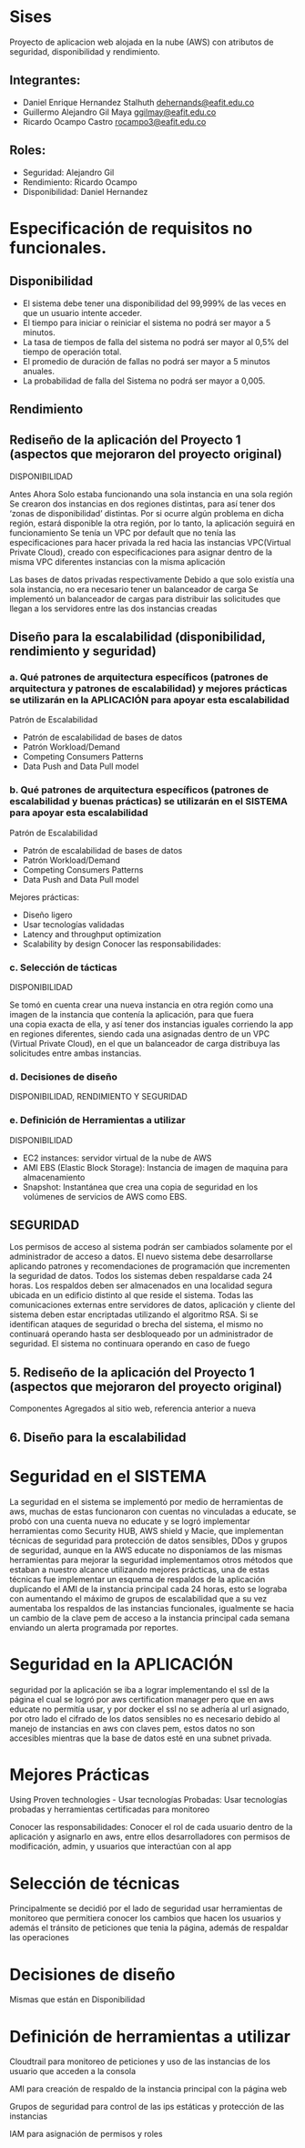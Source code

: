 # Sises
Proyecto de aplicacion web alojada en la nube (AWS) con atributos de seguridad, disponibilidad y rendimiento.

## Integrantes:

- Daniel Enrique Hernandez Stalhuth 
  dehernands@eafit.edu.co
- Guillermo Alejandro Gil Maya 
  ggilmay@eafit.edu.co
- Ricardo Ocampo Castro 
  rocampo3@eafit.edu.co

## Roles:

- Seguridad:      Alejandro Gil
- Rendimiento:    Ricardo Ocampo 
- Disponibilidad: Daniel Hernandez 


# Especificación de requisitos no funcionales.
## Disponibilidad
- El sistema debe tener una disponibilidad del 99,999% de las veces en que un usuario intente acceder.
- El tiempo para iniciar o reiniciar el sistema no podrá ser mayor a 5 minutos.
- La tasa de tiempos de falla del sistema no podrá ser mayor al 0,5% del tiempo de operación total.
- El promedio de duración de fallas no podrá ser mayor a 5 minutos anuales.
- La probabilidad de falla del Sistema no podrá ser mayor a 0,005.

## Rendimiento


## Rediseño de la aplicación del Proyecto 1 (aspectos que mejoraron del proyecto original)

DISPONIBILIDAD

Antes
Ahora
Solo estaba funcionando una sola instancia en una sola región
Se crearon dos instancias en dos regiones distintas, para así tener dos ‘zonas de disponibilidad’ distintas. Por si ocurre algún problema en dicha región, estará disponible la otra región, por lo tanto, la aplicación seguirá en funcionamiento
Se tenía un VPC por default que no tenía las especificaciones para hacer privada la red hacia las instancias
VPC(Virtual Private Cloud),
creado con especificaciones para asignar dentro de la misma VPC diferentes instancias con la misma aplicación


Las bases de datos privadas respectivamente
Debido a que solo existía una sola instancia, no era necesario tener un balanceador de carga
Se implementó un balanceador de cargas para distribuir las solicitudes que llegan a los servidores entre las dos instancias creadas

## Diseño para la escalabilidad (disponibilidad, rendimiento y seguridad)
### a. Qué patrones de arquitectura específicos (patrones de arquitectura y patrones de escalabilidad) y mejores prácticas se utilizarán en la APLICACIÓN para apoyar esta escalabilidad 
Patrón de Escalabilidad
-	Patrón de escalabilidad de bases de datos
-	Patrón Workload/Demand
-	Competing Consumers Patterns
- Data Push and Data Pull model

### b. Qué patrones de arquitectura específicos (patrones de escalabilidad y buenas prácticas) se utilizarán en el SISTEMA para apoyar esta escalabilidad

Patrón de Escalabilidad
-	Patrón de escalabilidad de bases de datos
-	Patrón Workload/Demand
-	Competing Consumers Patterns
-	Data Push and Data Pull model

Mejores prácticas:
-	Diseño ligero
-	Usar tecnologías validadas
-	Latency and throughput optimization
-	Scalability by design
Conocer las responsabilidades:
	
	
### c. Selección de tácticas 

DISPONIBILIDAD

Se tomó en cuenta crear una nueva instancia en otra región como una imagen de la instancia que contenía la aplicación, para que fuera  
una copia exacta de ella, y así tener dos instancias iguales corriendo la app en regiones diferentes, siendo cada una asignadas dentro de un VPC (Virtual Private Cloud), en el que un balanceador de carga distribuya las solicitudes entre ambas instancias. 


### d. Decisiones de diseño 
DISPONIBILIDAD, RENDIMIENTO Y SEGURIDAD


### e. Definición de Herramientas a utilizar
DISPONIBILIDAD
-  EC2 instances: servidor virtual de la nube de AWS
-  AMI EBS (Elastic Block Storage): Instancia de imagen de maquina para almacenamiento
-  Snapshot: Instantánea que crea una copia de seguridad en los volúmenes de servicios de AWS como EBS.


## SEGURIDAD


Los permisos de acceso al sistema podrán ser cambiados solamente por el administrador de acceso a datos.
El nuevo sistema debe desarrollarse aplicando patrones y recomendaciones de programación que incrementen la seguridad de datos.
Todos los sistemas deben respaldarse cada 24 horas. Los respaldos deben ser almacenados en una localidad segura ubicada en un edificio distinto al que reside el sistema.
Todas las comunicaciones externas entre servidores de datos, aplicación y cliente del sistema deben estar encriptadas utilizando el algoritmo RSA.
Si se identifican ataques de seguridad o brecha del sistema, el mismo no continuará operando hasta ser desbloqueado por un administrador de seguridad.
El sistema no continuara operando en caso de fuego

## 5. Rediseño de la aplicación del Proyecto 1 (aspectos que mejoraron del proyecto original)

Componentes Agregados al sitio web, referencia anterior a nueva

## 6. Diseño para la escalabilidad


# Seguridad en el SISTEMA
La seguridad en el sistema se implementó por medio de herramientas de aws, muchas de estas funcionaron con cuentas no vinculadas a educate, se probó con una cuenta nueva no educate y se logró implementar herramientas como Security HUB, AWS shield y Macie, que implementan técnicas de seguridad para protección de datos sensibles, DDos y grupos de seguridad, aunque en la AWS educate no disponíamos de las mismas herramientas para mejorar la seguridad implementamos otros métodos que estaban a nuestro alcance utilizando mejores prácticas, una de estas técnicas fue implementar un esquema de respaldos de la aplicación duplicando el AMI de la instancia principal cada 24 horas, esto se lograba con aumentando el máximo de grupos de escalabilidad que a su vez aumentaba los respaldos de las instancias funcionales, igualmente se hacia un cambio de la clave pem de acceso a la instancia principal cada semana enviando un alerta programada por reportes.

# Seguridad en la APLICACIÓN
seguridad por la aplicación se iba a lograr implementando el ssl de la página el cual se logró por aws certification manager pero que en aws educate no permitía usar, y por docker el ssl no se adhería al url asignado, por otro lado el cifrado de los datos sensibles no es necesario debido al manejo de instancias en aws con claves pem, estos datos no son accesibles mientras que la base de datos esté en una subnet privada.

# Mejores Prácticas

Using Proven technologies - Usar tecnologías Probadas:
Usar tecnologías probadas y herramientas certificadas para monitoreo 

Conocer las responsabilidades:
Conocer el rol de cada usuario dentro de la aplicación y asignarlo en aws, entre ellos desarrolladores con permisos de modificación, admin, y usuarios que interactúan con al app

# Selección de técnicas

Principalmente se decidió por el lado de seguridad usar herramientas de monitoreo que permitiera conocer los cambios que hacen los usuarios y además el tránsito de peticiones que tenia la página, además de respaldar las operaciones

# Decisiones de diseño
Mismas que están en Disponibilidad


# Definición de herramientas a utilizar 

Cloudtrail para monitoreo de peticiones y uso de las instancias de los usuario que acceden a la consola

AMI para creación de respaldo de la instancia principal con la página web

Grupos de seguridad para control de las ips estáticas y protección de las instancias

IAM para asignación de permisos y roles

